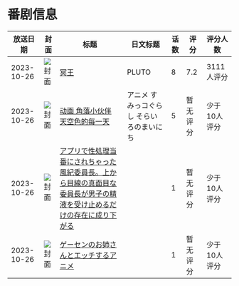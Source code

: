 # 番剧信息

|放送日期|封面|标题|日文标题|话数|评分|评分人数|
|---|---|---|---|---|---|---|
|2023-10-26|![封面](https://lain.bgm.tv/pic/cover/c/d3/6a/217021_oRobJ.jpg)|[冥王](https://bangumi.tv/subject/217021)|PLUTO|8|7.2|3111人评分|
|2023-10-26|![封面](https://lain.bgm.tv/pic/cover/c/b9/60/461311_mu99E.jpg)|[动画 角落小伙伴 天空色的每一天](https://bangumi.tv/subject/461311)|アニメ すみっコぐらし そらいろのまいにち|5|暂无评分|少于10人评分|
|2023-10-26|![封面](https://bangumi.tv/img/no_icon_subject.png)|[アプリで性処理当番にされちゃった風紀委員長。上から目線の真面目な委員長が男子の精液を受け止めるだけの存在に成り下がる](https://bangumi.tv/subject/465997)||1|暂无评分|少于10人评分|
|2023-10-26|![封面](https://bangumi.tv/img/no_icon_subject.png)|[ゲーセンのお姉さんとエッチするアニメ](https://bangumi.tv/subject/480147)||1|暂无评分|少于10人评分|
